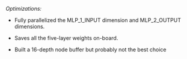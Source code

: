 *Optimizations:*

- Fully parallelized the MLP\_1\_INPUT dimension and MLP\_2\_OUTPUT dimensions.

- Saves all the five-layer weights on-board.

- Built a 16-depth node buffer but probably not the best choice
